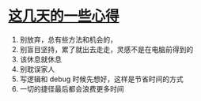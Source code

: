 # [这几天的一些心得](https://github.com/yihong0618/gitblog/issues/90)

1. 别放弃，总有些方法和机会的，
2. 别盲目坚持，累了就出去走走，灵感不是在电脑前得到的
3. 该休息就休息
4. 别耽误家人
5. 写逻辑和 debug 时候先想好，这样是节省时间的方式
6. 一切的捷径最后都会浪费更多时间